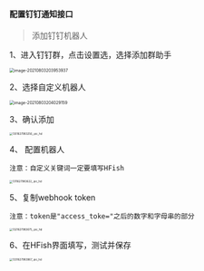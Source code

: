 
#### 配置钉钉通知接口

> 添加钉钉机器人

1、进入钉钉群，点击设置选，选择添加群助手

<img src="http://img.threatbook.cn/hfish/image-20210803203953937.png" alt="image-20210803203953937" style="zoom: 50%;" />

2、选择自定义机器人

<img src="http://img.threatbook.cn/hfish/image-20210803204029159.png" alt="image-20210803204029159" style="zoom:50%;" />

3、确认添加

<img src="http://img.threatbook.cn/hfish/1301627983256_.pic_hd.jpg" alt="1301627983256_.pic_hd" style="zoom:33%;" />

4、 配置机器人

`注意：自定义关键词一定要填写HFish`

<img src="http://img.threatbook.cn/hfish/1311627983622_.pic_hd.jpg" alt="1311627983622_.pic_hd" style="zoom:33%;" />

5、复制webhook token

`注意：token是"access_toke="之后的数字和字母串的部分`

<img src="http://img.threatbook.cn/hfish/1321627983675_.pic_hd.jpg" alt="1321627983675_.pic_hd" style="zoom:33%;" />

6、在HFish界面填写，测试并保存

<img src="http://img.threatbook.cn/hfish/1331627983967_.pic_hd.jpg" alt="1331627983967_.pic_hd" style="zoom:33%;" />

